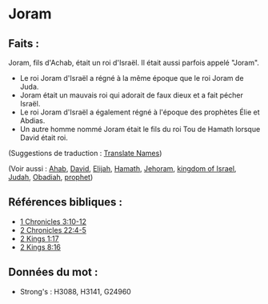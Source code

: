 # Joram

## Faits :

Joram, fils d'Achab, était un roi d'Israël. Il était aussi parfois appelé "Joram".

* Le roi Joram d'Israël a régné à la même époque que le roi Joram de Juda.
* Joram était un mauvais roi qui adorait de faux dieux et a fait pécher Israël.
* Le roi Joram d'Israël a également régné à l'époque des prophètes Élie et Abdias.
* Un autre homme nommé Joram était le fils du roi Tou de Hamath lorsque David était roi.

(Suggestions de traduction : [Translate Names](rc://en/ta/man/translate/translate-names))

(Voir aussi : [Ahab](../names/ahab.md), [David](../names/david.md), [Elijah](../names/elijah.md), [Hamath](../names/hamath.md), [Jehoram](../names/jehoram.md), [kingdom of Israel](../names/kingdomofisrael.md), [Judah](../names/kingdomofjudah.md), [Obadiah](../names/obadiah.md), [prophet](../kt/prophet.md))

## Références bibliques :

* [1 Chronicles 3:10-12](rc://en/tn/help/1ch/03/10)
* [2 Chronicles 22:4-5](rc://en/tn/help/2ch/22/04)
* [2 Kings 1:17](rc://en/tn/help/2ki/01/17)
* [2 Kings 8:16](rc://en/tn/help/2ki/08/16)

## Données du mot :

* Strong's : H3088, H3141, G24960
